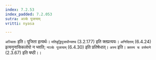 ```yaml
---
index: 7.2.53
index_padded: 7.2.053
sutra: अञ्चेः पूजायाम्
vritti: nyasa

---
```

`अञ्चिताः` इति। पूजिता इत्यर्थः। `मतिबुद्धिपूजार्थेभ्यश्च` (3.2.177) इति क्तप्रत्ययः। `अनिदिताम्` (6.4.24) इत्यनुनासिकलोपो न भवति; `नाञ्चेः पूजायाम्` (6.4.30) इति प्रतिषेधात्। `अस्य` इति। `क्तस्य च वर्त्तमाने` (2.3.67) इति षष्ठी।।